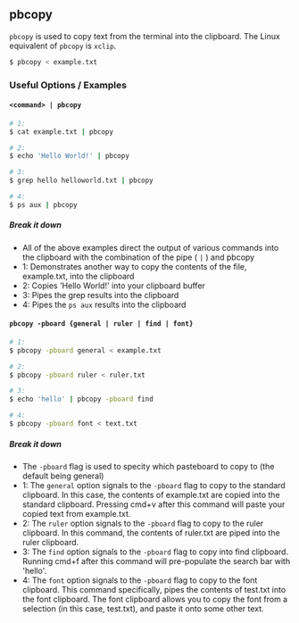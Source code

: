 ---
---

pbcopy
-------

`pbcopy` is used to copy text from the terminal into the clipboard.
The Linux equivalent of `pbcopy` is `xclip`.

~~~ bash
$ pbcopy < example.txt
~~~

<!--more-->

### Useful Options / Examples

#### `<command> | pbcopy`
~~~ bash
# 1:
$ cat example.txt | pbcopy

# 2:
$ echo 'Hello World!' | pbcopy

# 3:
$ grep hello helloworld.txt | pbcopy

# 4:
$ ps aux | pbcopy
~~~

##### Break it down

* All of the above examples direct the output of various commands into the clipboard
with the combination of the pipe ( `|` ) and pbcopy
* 1: Demonstrates another way to copy the contents of the file, example.txt, into the clipboard
* 2: Copies 'Hello World!' into your clipboard buffer
* 3: Pipes the grep results into the clipboard
* 4: Pipes the `ps aux` results into the clipboard


#### `pbcopy -pboard {general | ruler | find | font}`

~~~ bash
# 1:
$ pbcopy -pboard general < example.txt

# 2:
$ pbcopy -pboard ruler < ruler.txt

# 3:
$ echo 'hello' | pbcopy -pboard find

# 4:
$ pbcopy -pboard font < text.txt
~~~

##### Break it down

* The `-pboard` flag is used to specity which pasteboard to copy to (the default being general)
* 1: The `general` option signals to the `-pboard` flag to copy to the standard clipboard.  In this case, the contents of example.txt are copied into the standard clipboard. Pressing cmd+v after this command will paste your copied text from example.txt.
* 2: The `ruler` option signals to the `-pboard` flag to copy to the ruler clipboard.  In this command, the contents of ruler.txt are piped into the ruler clipboard.
* 3: The `find` option signals to the `-pboard` flag to copy into find clipboard. Running cmd+f after this command will pre-populate the search bar with 'hello'.
* 4: The `font` option signals to the `-pboard` flag to copy to the font clipboard. This command specifically, pipes the contents of test.txt into the font clipboard.  The font clipboard allows you to copy the font from a selection (in this case, test.txt),
 and paste it onto some other text.
